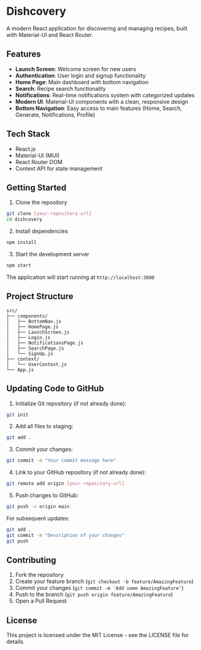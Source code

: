# Dishcovery

A modern React application for discovering and managing recipes, built with Material-UI and React Router.

## Features

- **Launch Screen**: Welcome screen for new users
- **Authentication**: User login and signup functionality
- **Home Page**: Main dashboard with bottom navigation
- **Search**: Recipe search functionality
- **Notifications**: Real-time notifications system with categorized updates
- **Modern UI**: Material-UI components with a clean, responsive design
- **Bottom Navigation**: Easy access to main features (Home, Search, Generate, Notifications, Profile)

## Tech Stack

- React.js
- Material-UI (MUI)
- React Router DOM
- Context API for state management

## Getting Started

1. Clone the repository
```bash
git clone [your-repository-url]
cd dishcovery
```

2. Install dependencies
```bash
npm install
```

3. Start the development server
```bash
npm start
```

The application will start running at `http://localhost:3000`

## Project Structure

```
src/
├── components/
│   ├── BottomNav.js
│   ├── HomePage.js
│   ├── LaunchScreen.js
│   ├── Login.js
│   ├── NotificationsPage.js
│   ├── SearchPage.js
│   └── SignUp.js
├── context/
│   └── UserContext.js
└── App.js
```

## Updating Code to GitHub

1. Initialize Git repository (if not already done):
```bash
git init
```

2. Add all files to staging:
```bash
git add .
```

3. Commit your changes:
```bash
git commit -m "Your commit message here"
```

4. Link to your GitHub repository (if not already done):
```bash
git remote add origin [your-repository-url]
```

5. Push changes to GitHub:
```bash
git push -u origin main
```

For subsequent updates:
```bash
git add .
git commit -m "Description of your changes"
git push
```

## Contributing

1. Fork the repository
2. Create your feature branch (`git checkout -b feature/AmazingFeature`)
3. Commit your changes (`git commit -m 'Add some AmazingFeature'`)
4. Push to the branch (`git push origin feature/AmazingFeature`)
5. Open a Pull Request

## License

This project is licensed under the MIT License - see the LICENSE file for details.